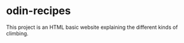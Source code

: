 # odin-recipes

This project is an HTML basic website explaining the different kinds of climbing.


